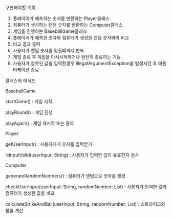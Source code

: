 구현해야할 목록
1. 플레이어가 예측하는 숫자를 반환하는 Player클래스
2. 컴퓨터가 생성하는 랜덤 숫자를 반환하는 Computer클래스
3. 게임을 진행하는 BaseballGame클래스
4. 플레이어가 예측한 숫자와 컴퓨터가 생성한 랜덤 숫자와의 비교
5. 비교 결과 출력
6. 사용자가  랜덤 숫자를 맞출떄까지 반복
7. 게임 종료 후 게임을 다시시작하거나 완전히 종료하는 기능
8. 사용자가 잘못된 값을 입력할경우 IllegalArgumentException을 발생시킨 후  애플리케이션 종료

클래스와 메서드


BaseballGame

startGame() : 게임 시작

playRound() : 게임 진행

playAgain() : 게임 재시작 또는 종료




Player

getUserInput() : 사용자에게 숫자를 입력받기

isInputValid(userInput: String) : 사용자가 입력한 값이 유효한지 검사




Computer

generateRandomNumbers() :  컴퓨터가 랜덤으로 숫자를 생성

checkUserInput(userInput: String, randomNumber: List<Int>) : 사용자가 입력한 값과 컴퓨터가 생성한 값을 비교

calculateStrikeAndBall(userInput: String, randomNumber: List<Int>) : 스트라이크와 볼을 계산




